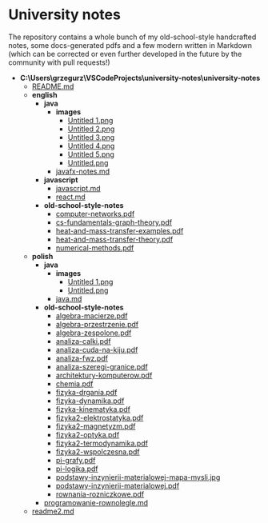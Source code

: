 # University notes
The repository contains a whole bunch of my old-school-style handcrafted notes, some docs-generated pdfs and a few modern written in Markdown (which can be corrected or even further developed in the future by the community with pull requests!)

- __C:\\Users\\grzegurz\\VSCodeProjects\\university\-notes\\university\-notes__
   - [README.md](README.md)
   - __english__
     - __java__
       - __images__
         - [Untitled 1.png](english/java/images/Untitled%201.png)
         - [Untitled 2.png](english/java/images/Untitled%202.png)
         - [Untitled 3.png](english/java/images/Untitled%203.png)
         - [Untitled 4.png](english/java/images/Untitled%204.png)
         - [Untitled 5.png](english/java/images/Untitled%205.png)
         - [Untitled.png](english/java/images/Untitled.png)
       - [javafx\-notes.md](english/java/javafx-notes.md)
     - __javascript__
       - [javascript.md](english/javascript/javascript.md)
       - [react.md](english/javascript/react.md)
     - __old\-school\-style\-notes__
       - [computer\-networks.pdf](english/old-school-style-notes/computer-networks.pdf)
       - [cs\-fundamentals\-graph\-theory.pdf](english/old-school-style-notes/cs-fundamentals-graph-theory.pdf)
       - [heat\-and\-mass\-transfer\-examples.pdf](english/old-school-style-notes/heat-and-mass-transfer-examples.pdf)
       - [heat\-and\-mass\-transfer\-theory.pdf](english/old-school-style-notes/heat-and-mass-transfer-theory.pdf)
       - [numerical\-methods.pdf](english/old-school-style-notes/numerical-methods.pdf)
   - __polish__
     - __java__
       - __images__
         - [Untitled 1.png](polish/java/images/Untitled%201.png)
         - [Untitled.png](polish/java/images/Untitled.png)
       - [java.md](polish/java/java.md)
     - __old\-school\-style\-notes__
       - [algebra\-macierze.pdf](polish/old-school-style-notes/algebra-macierze.pdf)
       - [algebra\-przestrzenie.pdf](polish/old-school-style-notes/algebra-przestrzenie.pdf)
       - [algebra\-zespolone.pdf](polish/old-school-style-notes/algebra-zespolone.pdf)
       - [analiza\-calki.pdf](polish/old-school-style-notes/analiza-calki.pdf)
       - [analiza\-cuda\-na\-kiju.pdf](polish/old-school-style-notes/analiza-cuda-na-kiju.pdf)
       - [analiza\-fwz.pdf](polish/old-school-style-notes/analiza-fwz.pdf)
       - [analiza\-szeregi\-granice.pdf](polish/old-school-style-notes/analiza-szeregi-granice.pdf)
       - [architektury\-komputerow.pdf](polish/old-school-style-notes/architektury-komputerow.pdf)
       - [chemia.pdf](polish/old-school-style-notes/chemia.pdf)
       - [fizyka\-drgania.pdf](polish/old-school-style-notes/fizyka-drgania.pdf)
       - [fizyka\-dynamika.pdf](polish/old-school-style-notes/fizyka-dynamika.pdf)
       - [fizyka\-kinematyka.pdf](polish/old-school-style-notes/fizyka-kinematyka.pdf)
       - [fizyka2\-elektrostatyka.pdf](polish/old-school-style-notes/fizyka2-elektrostatyka.pdf)
       - [fizyka2\-magnetyzm.pdf](polish/old-school-style-notes/fizyka2-magnetyzm.pdf)
       - [fizyka2\-optyka.pdf](polish/old-school-style-notes/fizyka2-optyka.pdf)
       - [fizyka2\-termodynamika.pdf](polish/old-school-style-notes/fizyka2-termodynamika.pdf)
       - [fizyka2\-wspolczesna.pdf](polish/old-school-style-notes/fizyka2-wspolczesna.pdf)
       - [pi\-grafy.pdf](polish/old-school-style-notes/pi-grafy.pdf)
       - [pi\-logika.pdf](polish/old-school-style-notes/pi-logika.pdf)
       - [podstawy\-inzynierii\-materialowej\-mapa\-mysli.jpg](polish/old-school-style-notes/podstawy-inzynierii-materialowej-mapa-mysli.jpg)
       - [podstawy\-inzynierii\-materialowej.pdf](polish/old-school-style-notes/podstawy-inzynierii-materialowej.pdf)
       - [rownania\-rozniczkowe.pdf](polish/old-school-style-notes/rownania-rozniczkowe.pdf)
     - [programowanie\-rownolegle.md](polish/programowanie-rownolegle.md)
   - [readme2.md](readme2.md)


